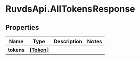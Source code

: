 # RuvdsApi.AllTokensResponse

## Properties

Name | Type | Description | Notes
------------ | ------------- | ------------- | -------------
**tokens** | [**[Token]**](Token.md) |  | 


